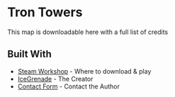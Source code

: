 # Tron Towers

This map is downloadable here with a full list of credits

## Built With

* [Steam Workshop](https://steamcommunity.com/sharedfiles/filedetails/?id=873798433) - Where to download & play
* [IceGrenade](https://www.youtube.com/IceGrenade) - The Creator
* [Contact Form](https://docs.google.com/forms/d/e/1FAIpQLSeCJkkgTUAjFjMhckdA7m0d_j_SEVmuHlSsjpW6ZTk-bCtIjQ/viewform?usp=pp_url&entry.1289487558=Just+to+say+Hi) - Contact the Author
